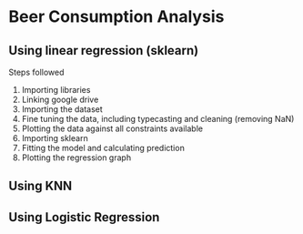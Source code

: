 # Beer Consumption Analysis
## Using linear regression (sklearn)
Steps followed
1. Importing libraries
2. Linking google drive
3. Importing the dataset
4. Fine tuning the data, including typecasting and cleaning (removing NaN)
5. Plotting the data against all constraints available
6. Importing sklearn
7. Fitting the model and calculating prediction
8. Plotting the regression graph 
## Using KNN
## Using Logistic Regression
